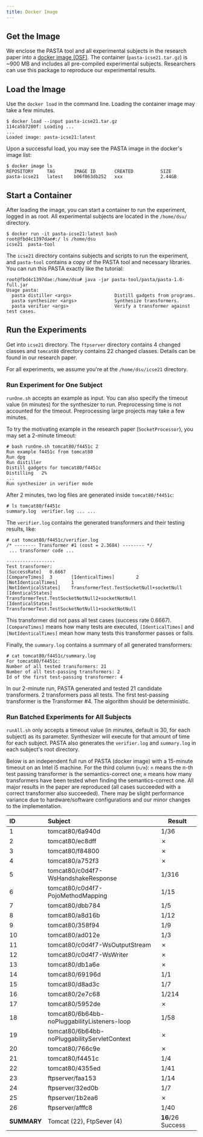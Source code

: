 ```yaml
---
title: Docker Image
---
```


## Get the Image

We enclose the PASTA tool and all experimental subjects in the research paper into a [docker image (OSF)](https://osf.io/f3etu/). The container (`pasta-icse21.tar.gz`) is ~900 MB and includes all pre-compiled experimental subjects. Researchers can use this package to reproduce our experimental results.

## Load the Image

Use the `docker load` in the command line. Loading the container image may take a few minutes.

```
$ docker load --input pasta-icse21.tar.gz
114ca5b7280f: Loading ...
...
Loaded image: pasta-icse21:latest
```

Upon a successful load, you may see the PASTA image in the docker's image list:

```
$ docker image ls
REPOSITORY     TAG       IMAGE ID       CREATED          SIZE
pasta-icse21   latest    b06f063db252   xxx              2.44GB
```

## Start a Container

After loading the image, you can start a container to run the experiment, logged in as root. All experimental subjects are located in the `/home/dsu/` directory.

```
$ docker run -it pasta-icse21:latest bash
root@fbd4c1397dae#:/ ls /home/dsu
icse21  pasta-tool
```

The `icse21` directory contains subjects and scripts to run the experiment, and `pasta-tool` contains a copy of the PASTA tool and necessary libraries. You can run this PASTA exactly like the tutorial:

```
root@fbd4c1397dae:/home/dsu# java -jar pasta-tool/pasta/pasta-1.0-full.jar
Usage pasta:
  pasta distiller <args>                Distill gadgets from programs.
  pasta synthesizer <args>              Synthesize transformers.
  pasta verifier <args>                 Verify a transformer against test cases.
```

## Run the Experiments

Get into `icse21` directory. The `ftpserver` directory contains 4 changed classes and `tomcat80` directory contains 22 changed classes. Details can be found in our research paper.

For all experiments, we assume you're at the `/home/dsu/icse21` directory.

### Run Experiment for One Subject

`runOne.sh` accepts an example as input. You can also specify the timeout value (in minutes) for the synthesizer to run. Preprocessing time is not accounted for the timeout. Preprocessing large projects may take a few minutes.

To try the motivating example in the research paper (`SocketProcessor`), you may set a 2-minute timeout:
```
# bash runOne.sh tomcat80/f4451c 2
Run example f4451c from tomcat80
Run dpg
Run distiller
Distill gadgets for tomcat80/f4451c
Distilling   2%  
...
Run synthesizer in verifier mode
```
After 2 minutes, two log files are generated inside `tomcat80/f4451c`:
```
# ls tomcat80/f4451c
summary.log  verifier.log ... ...
```
The `verifier.log` contains the generated transformers and their testing results, like:
```
# cat tomcat80/f4451c/verifier.log
/* -------- Transformer #1 (cost = 2.3684) -------- */
 ... transformer code ...

------------------
Test transformer:
[SuccessRate]   0.6667
[CompareTimes]  3       [IdenticalTimes]        2       [NotIdenticalTimes]     1
[NotIdenticalStates]    TransformerTest.TestSocketNull+socketNull
[IdenticalStates]       TransformerTest.TestSocketNotNull2+socketNotNull
[IdenticalStates]       TransformerTest.TestSocketNotNull1+socketNotNull
```

This transformer did not pass all test cases (success rate 0.6667). `[CompareTimes]` means how many tests are executed, `[IdenticalTimes]` and `[NotIdenticalTimes]` mean how many tests this transformer passes or fails.

Finally, the `summary.log` contains a summary of all generated transformers:

```
# cat tomcat80/f4451c/summary.log
For tomcat80/f4451c:
Number of all tested transformers: 21
Number of all test-passing transformers: 2
Id of the first test-passing transformer: 4
```

In our 2-minute run, PASTA generated and tested 21 candidate transformers. 2 transformers pass all tests. The first test-passing transformer is the Transformer #4. The algorithm should be deterministic.

### Run Batched Experiments for All Subjects

`runAll.sh` only accepts a timeout value (in minutes, default is 30, for each subject) as its parameter. Synthesizer will execute for that amount of time for each subject. PASTA also generates the `verifier.log` and `summary.log` in each subject's root directory.

Below is an independent full run of PASTA (docker image) with a 15-minute timeout on an Intel i5 machine. For the third column (`n/m`): `n` means the n-th test passing transformer is the semantics-correct one; `m` means how many transformers have been tested when finding the semantics-correct one. All major results in the paper are reproduced (all cases succeeded with a correct transformer also succeeded). There may be slight performance variance due to hardware/software configurations and our minor changes to the implementation.

|ID| Subject        | Result            |
|:-| :------------- | ----------------- |
|1 | tomcat80/6a940d|    1/36           |
|2 | tomcat80/ec8dff|    &#x2717;       |
|3 | tomcat80/f84800|    &#x2717;       |
|4 | tomcat80/a752f3|    &#x2717;       |
|5 | tomcat80/c0d4f7-WsHandshakeResponse| 1/316|
|6 | tomcat80/c0d4f7-PojoMethodMapping  | 1/15 |
|7 | tomcat80/dbb784|    1/5            |
|8 | tomcat80/a8d16b|    1/12           |
|9 | tomcat80/358f94|    1/9            |
|10| tomcat80/ad012e|    1/3            |
|11| tomcat80/c0d4f7-WsOutputStream     | &#x2717;|
|12| tomcat80/c0d4f7-WsWriter|  &#x2717;|
|13| tomcat80/db1a6e|  &#x2717;         |
|14| tomcat80/69196d|    1/1            |
|15| tomcat80/d8ad3c|    1/7            |
|16| tomcat80/2e7c68|    1/214          |
|17| tomcat80/5952de|     &#x2717;      |
|18| tomcat80/6b64bb-noPluggabilityListeners-loop| 1/58  |
|19| tomcat80/6b64bb-noPluggabilityServletContext|&#x2717;|
|20| tomcat80/766c9e|     &#x2717;      |
|21| tomcat80/f4451c|    1/4            |
|22| tomcat80/4355ed|    1/41           |
|23|ftpserver/faa153|    1/14           |
|24|ftpserver/32ed0b|    1/7            |
|25|ftpserver/1b2ea6|     &#x2717;      |
|26|ftpserver/afffc8|    1/40           |
|**SUMMARY**| Tomcat (22), FtpSever (4) | **16**/26 Success |
